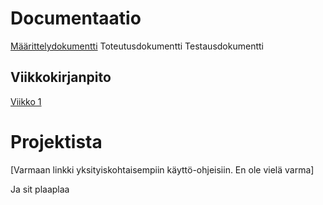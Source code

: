 # Documentaatio

[Määrittelydokumentti](/documentation/Maarittely.md)
Toteutusdokumentti
Testausdokumentti

## Viikkokirjanpito

[Viikko 1](documentation/Viikkoraportit/Viikko1.pdf)

# Projektista

[Varmaan linkki yksityiskohtaisempiin käyttö-ohjeisiin. En ole vielä varma]

Ja sit plaaplaa